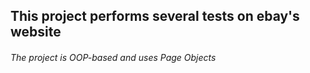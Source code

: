 ## This project performs several tests on ebay's website

###### The project is OOP-based and uses Page Objects
